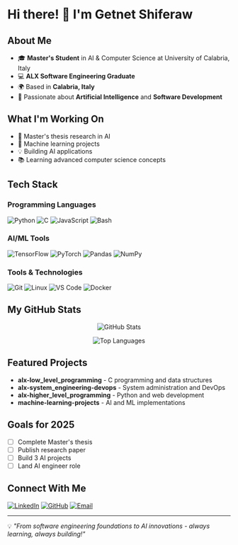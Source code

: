 # Hi there! 👋 I'm Getnet Shiferaw

## About Me
- 🎓 **Master's Student** in AI & Computer Science at University of Calabria, Italy
- 💻 **ALX Software Engineering Graduate** 
- 🌍 Based in **Calabria, Italy**
- 🚀 Passionate about **Artificial Intelligence** and **Software Development**

## What I'm Working On
- 🔬 Master's thesis research in AI
- 🤖 Machine learning projects
- 💡 Building AI applications
- 📚 Learning advanced computer science concepts

## Tech Stack

### Programming Languages
![Python](https://img.shields.io/badge/-Python-3776AB?style=flat&logo=python&logoColor=white)
![C](https://img.shields.io/badge/-C-00599C?style=flat&logo=c&logoColor=white)
![JavaScript](https://img.shields.io/badge/-JavaScript-F7DF1E?style=flat&logo=javascript&logoColor=black)
![Bash](https://img.shields.io/badge/-Bash-121011?style=flat&logo=gnu-bash&logoColor=white)

### AI/ML Tools
![TensorFlow](https://img.shields.io/badge/-TensorFlow-FF6F00?style=flat&logo=tensorflow&logoColor=white)
![PyTorch](https://img.shields.io/badge/-PyTorch-EE4C2C?style=flat&logo=pytorch&logoColor=white)
![Pandas](https://img.shields.io/badge/-Pandas-150458?style=flat&logo=pandas&logoColor=white)
![NumPy](https://img.shields.io/badge/-NumPy-013243?style=flat&logo=numpy&logoColor=white)

### Tools & Technologies
![Git](https://img.shields.io/badge/-Git-F05032?style=flat&logo=git&logoColor=white)
![Linux](https://img.shields.io/badge/-Linux-FCC624?style=flat&logo=linux&logoColor=black)
![VS Code](https://img.shields.io/badge/-VS%20Code-007ACC?style=flat&logo=visual-studio-code&logoColor=white)
![Docker](https://img.shields.io/badge/-Docker-2496ED?style=flat&logo=docker&logoColor=white)

## My GitHub Stats

<div align="center">

![GitHub Stats](https://github-readme-stats.vercel.app/api?username=Getnetsh&show_icons=true&theme=radical&include_all_commits=true&count_private=true)

![Top Languages](https://github-readme-stats.vercel.app/api/top-langs/?username=Getnetsh&layout=compact&theme=radical&langs_count=6)

</div>

## Featured Projects

- **alx-low_level_programming** - C programming and data structures
- **alx-system_engineering-devops** - System administration and DevOps
- **alx-higher_level_programming** - Python and web development
- **machine-learning-projects** - AI and ML implementations

## Goals for 2025
- [ ] Complete Master's thesis
- [ ] Publish research paper
- [ ] Build 3 AI projects
- [ ] Land AI engineer role

## Connect With Me
[![LinkedIn](https://img.shields.io/badge/-LinkedIn-0077B5?style=flat&logo=linkedin&logoColor=white)](https://www.linkedin.com/in/getnet-shiferaw/)
[![GitHub](https://img.shields.io/badge/-GitHub-100000?style=flat&logo=github&logoColor=white)](https://github.com/Getnetsh)
[![Email](https://img.shields.io/badge/-Email-D14836?style=flat&logo=gmail&logoColor=white)](mailto:getnet.shiferaw@studenti.unical.it)

---

💡 *"From software engineering foundations to AI innovations - always learning, always building!"*
